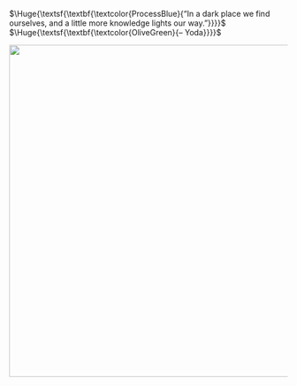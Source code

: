 $\Huge{\textsf{\textbf{\textcolor{ProcessBlue}{“In a dark place we find ourselves, and a little more knowledge lights our way.”}}}}$ 
$\Huge{\textsf{\textbf{\textcolor{OliveGreen}{– Yoda}}}}$


<p align="center">
  <img src="https://github.com/1993bio/1993bio/assets/63024586/1f61f043-ba08-4cb8-aed1-a9eeadd0e1d0" width="600">
</p>
